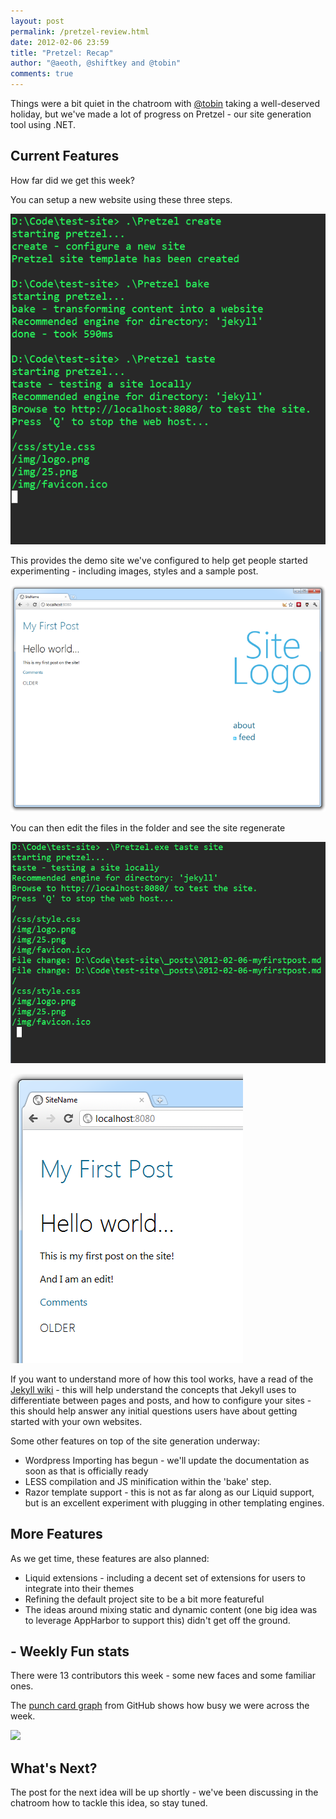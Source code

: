 ```yaml
--- 
layout: post
permalink: /pretzel-review.html
date: 2012-02-06 23:59
title: "Pretzel: Recap"
author: "@aeoth, @shiftkey and @tobin"
comments: true
---
```


Things were a bit quiet in the chatroom with [@tobin](http://twitter.com/tobin) taking a well-deserved holiday, but we've made a lot of progress on Pretzel - our site generation tool using .NET.

## Current Features

How far did we get this week?

You can setup a new website using these three steps.

![](/img/pretzel-console.png) 

This provides the demo site we've configured to help get people started experimenting - including images, styles and a sample post.

![](/img/pretzel-demosite.png) 

You can then edit the files in the folder and see the site regenerate

![](/img/pretzel-console-2.png) 

![](/img/pretzel-edit.png) 

If you want to understand more of how this tool works, have a read of the [Jekyll wiki](https://github.com/mojombo/jekyll/wiki) - this will help understand the concepts that Jekyll uses to differentiate between pages and posts, and how to configure your sites - this should help answer any initial questions users have about getting started with your own websites. 

Some other features on top of the site generation underway:

 * Wordpress Importing has begun - we'll update the documentation as soon as that is officially ready
 * LESS compilation and JS minification within the 'bake' step.
 * Razor template support - this is not as far along as our Liquid support, but is an excellent experiment with plugging in other templating engines.
 
## More Features

As we get time, these features are also planned:

 * Liquid extensions - including a decent set of extensions for users to integrate into their themes
 * Refining the default project site to be a bit more featureful
 * The ideas around mixing static and dynamic content (one big idea was to leverage AppHarbor to support this) didn't get off the ground.

##  -  Weekly Fun stats

There were 13 contributors this week - some new faces and some familiar ones.

The [punch card graph](https://github.com/Code52/pretzel/graphs/punch_card) from GitHub shows how busy we were across the week.

<img src="https://chart.googleapis.com/chart?chs=800x300&amp;chds=-1,24,-1,7,0,9&amp;chf=bg,s,efefef&amp;chd=t:0,1,2,3,4,5,6,7,8,9,10,11,12,13,14,15,16,17,18,19,20,21,22,23,0,1,2,3,4,5,6,7,8,9,10,11,12,13,14,15,16,17,18,19,20,21,22,23,0,1,2,3,4,5,6,7,8,9,10,11,12,13,14,15,16,17,18,19,20,21,22,23,0,1,2,3,4,5,6,7,8,9,10,11,12,13,14,15,16,17,18,19,20,21,22,23,0,1,2,3,4,5,6,7,8,9,10,11,12,13,14,15,16,17,18,19,20,21,22,23,0,1,2,3,4,5,6,7,8,9,10,11,12,13,14,15,16,17,18,19,20,21,22,23,0,1,2,3,4,5,6,7,8,9,10,11,12,13,14,15,16,17,18,19,20,21,22,23,0,1,2,3,4,5,6,7,8,9,10,11,12,13,14,15,16,17,18,19,20,21,22,23|0,0,0,0,0,0,0,0,0,0,0,0,0,0,0,0,0,0,0,0,0,0,0,0,1,1,1,1,1,1,1,1,1,1,1,1,1,1,1,1,1,1,1,1,1,1,1,1,2,2,2,2,2,2,2,2,2,2,2,2,2,2,2,2,2,2,2,2,2,2,2,2,3,3,3,3,3,3,3,3,3,3,3,3,3,3,3,3,3,3,3,3,3,3,3,3,4,4,4,4,4,4,4,4,4,4,4,4,4,4,4,4,4,4,4,4,4,4,4,4,5,5,5,5,5,5,5,5,5,5,5,5,5,5,5,5,5,5,5,5,5,5,5,5,6,6,6,6,6,6,6,6,6,6,6,6,6,6,6,6,6,6,6,6,6,6,6,6,7,7,7,7,7,7,7,7,7,7,7,7,7,7,7,7,7,7,7,7,7,7,7,7|0,0,0,0,0,0,0,0,0,0,1,1,2,1,2,0,0,0,1,0,0,1,0,0,0,0,0,0,4,0,0,0,0,0,0,0,0,0,0,0,0,2,0,0,0,5,5,9,1,0,1,1,0,0,0,1,0,0,0,0,1,1,2,3,0,1,3,1,1,3,5,2,0,2,1,0,1,0,0,0,0,3,2,0,1,0,1,0,4,2,5,2,4,5,5,8,2,0,0,0,0,0,0,0,4,5,0,0,0,0,1,1,0,2,1,5,0,0,0,0,0,0,0,0,0,0,0,0,0,0,2,0,0,2,0,0,0,0,0,0,1,0,1,3,0,1,0,0,0,0,0,0,1,1,0,0,1,2,0,0,1,1,0,1,3,3,4,2,0,0,0,0,0,0,0,0,0,0,0,0,0,0,0,0,0,0,0,0,0,0,0,0&amp;chxt=x,y&amp;chm=o,333333,1,1.0,25.0&amp;chxl=0:||12am|1|2|3|4|5|6|7|8|9|10|11|12pm|1|2|3|4|5|6|7|8|9|10|11||1:||Sun|Mon|Tue|Wed|Thr|Fri|Sat|&amp;cht=s">


## What's Next?

The post for the next idea will be up shortly - we've been discussing in the chatroom how to tackle this idea, so stay tuned.